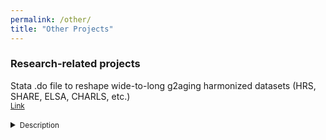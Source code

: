 ```yaml
---
permalink: /other/
title: "Other Projects"
---
```




### Research-related projects
Stata .do file to reshape wide-to-long g2aging harmonized datasets (HRS, SHARE, ELSA, CHARLS, etc.)<br/>
<small>
<a href="https://github.com/ccomploj/code/tree/947b16e51c29a77b1804e22e3c5d62273491ba15/doFiles/HRS">Link </a>
</small> <br/>  
<details>
<summary><small>Description</small></summary>
<small>
HRS-type datasets are essential for aging, health, and retirement research.
"HRSg2agingToPanel.do" simplifies working with HRS-type datasets, streamlining cross-country comparative research and preserving variable labels. The file is designed to facilitate the analysis of Health and Retirement Study (HRS) and related sister surveys harmonized by the Gateway2Aging (g2aging) project (SHARE, CHARLS, ELSA, etc.). The file streamlines data preparation, reshaping wide-format data into a long-format panel, reducing the dataset to a compact dataset, keeping only the chosen variables. This facilitates cross-country economic research on elderly populations.
</small>
</details>